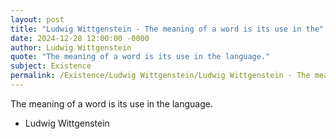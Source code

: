 ```yaml
---
layout: post
title: "Ludwig Wittgenstein - The meaning of a word is its use in the"
date: 2024-12-28 12:00:00 -0000
author: Ludwig Wittgenstein
quote: "The meaning of a word is its use in the language."
subject: Existence
permalink: /Existence/Ludwig Wittgenstein/Ludwig Wittgenstein - The meaning of a word is its use in the
---
```


The meaning of a word is its use in the language.

- Ludwig Wittgenstein
